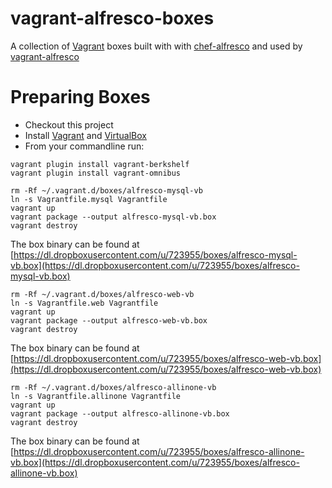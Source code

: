 vagrant-alfresco-boxes
================

A collection of [Vagrant](http://www.vagrantup.com) boxes built with with [chef-alfresco](https://github.com/maoo/chef-alfresco) and used by [vagrant-alfresco](https://github.com/maoo/vagrant-alfresco)

Preparing Boxes
======

* Checkout this project
* Install [Vagrant](http://docs.vagrantup.com/v2/installation/index.html) and [VirtualBox](https://www.virtualbox.org)
* From your commandline run:

```
vagrant plugin install vagrant-berkshelf
vagrant plugin install vagrant-omnibus
```

```
rm -Rf ~/.vagrant.d/boxes/alfresco-mysql-vb
ln -s Vagrantfile.mysql Vagrantfile
vagrant up
vagrant package --output alfresco-mysql-vb.box
vagrant destroy
```

The box binary can be found at [https://dl.dropboxusercontent.com/u/723955/boxes/alfresco-mysql-vb.box](https://dl.dropboxusercontent.com/u/723955/boxes/alfresco-mysql-vb.box)

```
rm -Rf ~/.vagrant.d/boxes/alfresco-web-vb
ln -s Vagrantfile.web Vagrantfile
vagrant up
vagrant package --output alfresco-web-vb.box
vagrant destroy
```

The box binary can be found at [https://dl.dropboxusercontent.com/u/723955/boxes/alfresco-web-vb.box](https://dl.dropboxusercontent.com/u/723955/boxes/alfresco-web-vb.box)

```
rm -Rf ~/.vagrant.d/boxes/alfresco-allinone-vb
ln -s Vagrantfile.allinone Vagrantfile
vagrant up
vagrant package --output alfresco-allinone-vb.box
vagrant destroy
```
The box binary can be found at [https://dl.dropboxusercontent.com/u/723955/boxes/alfresco-allinone-vb.box](https://dl.dropboxusercontent.com/u/723955/boxes/alfresco-allinone-vb.box)

